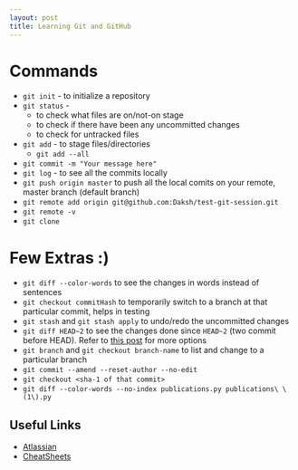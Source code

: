 ```yaml
---
layout: post
title: Learning Git and GitHub
---
```


# Commands

* `git init` - to initialize a repository
* `git status` - 
	* to check what files are on/not-on stage 
	* to check if there have been any uncommitted changes
	* to check for untracked files
* `git add` - to stage files/directories
	* `git add --all`
* `git commit -m "Your message here"`
* `git log` - to see all the commits locally 
* `git push origin master` to push all the local comits on your remote, master branch (default branch)
* `git remote add origin git@github.com:Daksh/test-git-session.git`
* `git remote -v`
* `git clone`

# Few Extras :)
* `git diff --color-words` to see the changes in words instead of sentences
* `git checkout commitHash` to temporarily switch to a branch at that particular commit, helps in testing
* `git stash` and `git stash apply` to undo/redo the uncommitted changes
* `git diff HEAD~2` to see the changes done since `HEAD~2` (two commit before HEAD). Refer to [this post](https://stackoverflow.com/a/9903611/2806163) for more options
* `git branch` and `git checkout branch-name` to list and change to a particular branch
* `git commit --amend --reset-author --no-edit`
* `git checkout <sha-1 of that commit>`
* `git diff --color-words --no-index publications.py publications\ \(1\).py`

## Useful Links
* [Atlassian]()
* [CheatSheets](https://epir.at/2017/08/26/gsoc-2017-vlc-for-macos-interface-redesign/)
